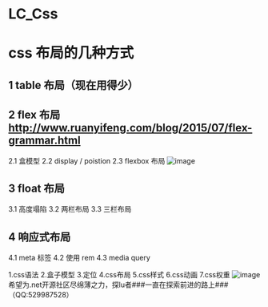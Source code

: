 # LC_Css
# css 布局的几种方式
## 1 table 布局（现在用得少）
## 2 flex 布局  http://www.ruanyifeng.com/blog/2015/07/flex-grammar.html
2.1 盒模型
2.2 display / poistion
2.3 flexbox 布局
![image](https://user-images.githubusercontent.com/26539681/137415369-d32f8018-bd0d-429a-9be3-9bdd4a4b330e.png)

## 3 float 布局
3.1 高度塌陷
3.2 两栏布局
3.3 三栏布局
## 4 响应式布局
4.1 meta 标签
4.2 使用 rem
4.3 media query

1.css语法  2.盒子模型  3.定位  4.css布局  5.css样式  6.css动画  7.css权重
![image](https://user-images.githubusercontent.com/26539681/123596892-4a7c9400-d825-11eb-95bd-2b8cbb26c89f.png)
希望为.net开源社区尽绵薄之力，探lu者###一直在探索前进的路上###（QQ:529987528）
